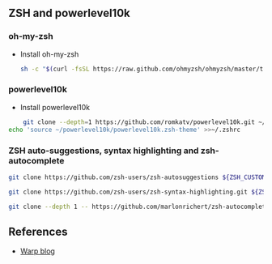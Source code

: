 ## ZSH and powerlevel10k

### oh-my-zsh

- Install oh-my-zsh
  ```bash
  sh -c "$(curl -fsSL https://raw.github.com/ohmyzsh/ohmyzsh/master/tools/install.sh)"
  ```

### powerlevel10k

- Install powerlevel10k

```bash
    git clone --depth=1 https://github.com/romkatv/powerlevel10k.git ~/powerlevel10k
echo 'source ~/powerlevel10k/powerlevel10k.zsh-theme' >>~/.zshrc
```

### ZSH auto-suggestions, syntax highlighting and zsh-autocomplete

```bash
git clone https://github.com/zsh-users/zsh-autosuggestions ${ZSH_CUSTOM:-~/.oh-my-zsh/custom}/plugins/zsh-autosuggestions

git clone https://github.com/zsh-users/zsh-syntax-highlighting.git ${ZSH_CUSTOM:-~/.oh-my-zsh/custom}/plugins/zsh-syntax-highlighting

git clone --depth 1 -- https://github.com/marlonrichert/zsh-autocomplete.git $ZSH_CUSTOM/plugins/zsh-autocomplete
```

## References

- [Warp blog](https://www.warp.dev/blog/how-to-set-up-powerlevel10k-on-warp)
